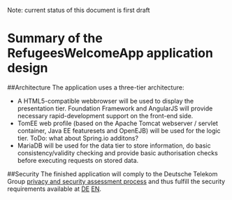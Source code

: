 Note: current status of this document is first draft

# Summary of the RefugeesWelcomeApp application design

##Architecture
The application uses a three-tier architecture:
* A HTML5-compatible webbrowser will be used to display the presentation tier. Foundation Framework and AngularJS will provide necessary rapid-development support on the front-end side.
* TomEE web profile (based on the Apache Tomcat webserver / servlet container, Java EE featuresets and OpenEJB) will be used for the logic tier. ToDo: what about Spring.io additons?
* MariaDB will be used for the data tier to store information, do basic consistency/validity checking and provide basic authorisation checks before executing requests on stored data.

##Security
The finished application will comply to the Deutsche Telekom Group [privacy and security assessment process](https://www.telekom.com/psa-process) and thus fulfill the security requirements available at [DE](https://www.telekom.com/static/-/155996/18/technische-sicherheitsanforderungen-si) [EN](https://www.telekom.com/static/-/246042/6/security-requirements-si).
